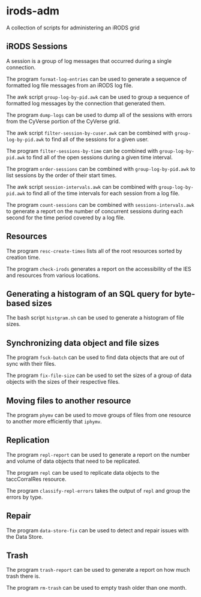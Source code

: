 # irods-adm

A collection of scripts for administering an iRODS grid


## iRODS Sessions

A session is a group of log messages that occurred during a single connection.

The program `format-log-entries` can be used to generate a sequence of formatted
log file messages from an iRODS log file.

The awk script `group-log-by-pid.awk` can be used to group a sequence of
formatted log messages by the connection that generated them.

The program `dump-logs` can be used to dump all of the sessions with errors from
the CyVerse portion of the CyVerse grid.

The awk script `filter-session-by-cuser.awk` can be combined with
`group-log-by-pid.awk` to find all of the sessions for a given user.

The program `filter-sessions-by-time` can be combined with 
`group-log-by-pid.awk` to find all of the open sessions during a given time
interval.

The program `order-sessions` can be combined with `group-log-by-pid.awk` to list
sessions by the order of their start times.

The awk script `session-intervals.awk` can be combined with
`group-log-by-pid.awk` to find all of the time intervals for each session from a
log file.

The program `count-sessions` can be combined with `sessions-intervals.awk` to
generate a report on the number of concurrent sessions during each second for
the time period covered by a log file.


## Resources

The program `resc-create-times` lists all of the root resources sorted by
creation time.

The program `check-irods` generates a report on the accessibility of the IES and
resources from various locations.


## Generating a histogram of an SQL query for byte-based sizes

The bash script `histgram.sh` can be used to generate a histogram of file sizes.


## Synchronizing data object and file sizes

The program `fsck-batch` can be used to find data objects that are out of sync
with their files.

The program `fix-file-size` can be used to set the sizes of a group of data
objects with the sizes of their respective files.


## Moving files to another resource

The program `phymv` can be used to move groups of files from one resource to
another more efficiently that `iphymv`.


## Replication

The program `repl-report` can be used to generate a report on the number and
volume of data objects that need to be replicated.

The program `repl` can be used to replicate data objects to the taccCorralRes
resource.

The program `classify-repl-errors` takes the output of `repl` and group the
errors by type.


## Repair

The program `data-store-fix` can be used to detect and repair issues with the
Data Store.


## Trash

The program `trash-report` can be used to generate a report on how much trash
there is.

The program `rm-trash` can be used to empty trash older than one month.
